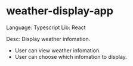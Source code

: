 # weather-display-app
Language: Typescript
Lib: React

Desc: Display weather infomation.
- User can view weather infomation.
- User can choose which infomation to display.
